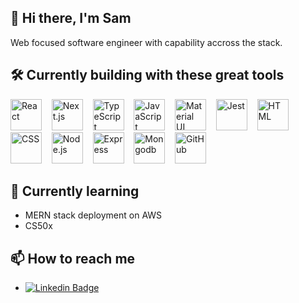 ## 👋 Hi there, I'm Sam

Web focused software engineer with capability accross the stack.

## 🛠️ Currently building with these great tools

<p>
    <img src="https://cdn.jsdelivr.net/gh/devicons/devicon/icons/react/react-original.svg" alt="React" width="50" />&nbsp;&nbsp;&nbsp;
    <img src="https://cdn.jsdelivr.net/gh/devicons/devicon/icons/nextjs/nextjs-original-wordmark.svg" alt="Next.js" width="50" />&nbsp;&nbsp;&nbsp;
    <img src="https://cdn.jsdelivr.net/gh/devicons/devicon/icons/typescript/typescript-original.svg" alt="TypeScript" width="50"/>&nbsp;&nbsp;&nbsp;
    <img src="https://cdn.jsdelivr.net/gh/devicons/devicon/icons/javascript/javascript-plain.svg"  alt="JavaScript" width="50"/>&nbsp;&nbsp;&nbsp;
    <img src="https://cdn.jsdelivr.net/gh/devicons/devicon/icons/materialui/materialui-plain.svg" alt="Material UI" width="50"/>&nbsp;&nbsp;&nbsp;
    <img src="https://cdn.jsdelivr.net/gh/devicons/devicon/icons/jest/jest-plain.svg" alt="Jest" width="50"/>&nbsp;&nbsp;&nbsp;
    <img src="https://cdn.jsdelivr.net/gh/devicons/devicon/icons/html5/html5-plain-wordmark.svg" alt="HTML" width="50"/>&nbsp;&nbsp;&nbsp;
    <img src="https://cdn.jsdelivr.net/gh/devicons/devicon/icons/css3/css3-plain-wordmark.svg" alt="CSS" width="50"/>&nbsp;&nbsp;&nbsp;
    <img src="https://cdn.jsdelivr.net/gh/devicons/devicon/icons/nodejs/nodejs-plain-wordmark.svg" alt="Node.js" width="50"/>&nbsp;&nbsp;&nbsp;
    <img src="https://cdn.jsdelivr.net/gh/devicons/devicon/icons/express/express-original-wordmark.svg" alt="Express" width="50"/>&nbsp;&nbsp;&nbsp;
    <img src="https://cdn.jsdelivr.net/gh/devicons/devicon/icons/mongodb/mongodb-plain-wordmark.svg" alt="Mongodb" width="50"/>&nbsp;&nbsp;&nbsp; 
    <img src="https://cdn.jsdelivr.net/gh/devicons/devicon/icons/github/github-original-wordmark.svg" alt="GitHub" width="50"/>
</p>

## 🌱 Currently learning

- MERN stack deployment on AWS
- CS50x

## 📫 How to reach me

- [![Linkedin Badge](https://img.shields.io/badge/-LinkedIn-blue?style=flat-square&logo=Linkedin&logoColor=white&link=https://www.linkedin.com/in/samuel-trindade-morgan-66804320/)](https://www.linkedin.com/in/samuel-trindade-morgan-66804320/)

<!--
**samtmorgan/samtmorgan** is a ✨ _special_ ✨ repository because its `README.md` (this file) appears on your GitHub profile.

Here are some ideas to get you started:

- 🔭 I’m currently working on ...
-
- 👯 I’m looking to collaborate on ...
- 🤔 I’m looking for help with ...
- 💬 Ask me about ...
- 📫 How to reach me: ...
- 😄 Pronouns: ...
- ⚡ Fun fact: ...


<div style={height:'50px'}>
  ![TypeScript](https://cdn.jsdelivr.net/gh/devicons/devicon/icons/typescript/typescript-original.svg)
</div>

-->
